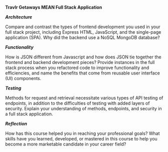 **Travlr Getaways MEAN Full Stack Application**

**_Architecture_**

Compare and contrast the types of frontend development you used in your full stack project, including Express HTML, JavaScript, and the single-page application (SPA).
Why did the backend use a NoSQL MongoDB database?

**_Functionality_**

How is JSON different from Javascript and how does JSON tie together the frontend and backend development pieces?
Provide instances in the full stack process when you refactored code to improve functionality and efficiencies, and name the benefits that come from reusable user interface (UI) components.

**_Testing_**

Methods for request and retrieval necessitate various types of API testing of endpoints, in addition to the difficulties of testing with added layers of security. Explain your understanding of methods, endpoints, and security in a full stack application.

**_Reflection_**

How has this course helped you in reaching your professional goals? What skills have you learned, developed, or mastered in this course to help you become a more marketable candidate in your career field?
